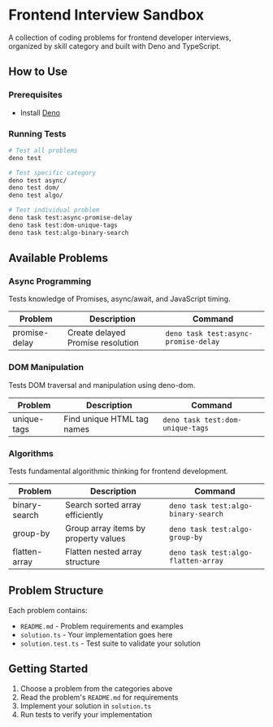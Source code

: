 # Frontend Interview Sandbox

A collection of coding problems for frontend developer interviews, organized by skill category and built with Deno and TypeScript.

## How to Use

### Prerequisites
- Install [Deno](https://deno.land/)

### Running Tests
```bash
# Test all problems
deno test

# Test specific category
deno test async/
deno test dom/
deno test algo/

# Test individual problem
deno task test:async-promise-delay
deno task test:dom-unique-tags
deno task test:algo-binary-search
```

## Available Problems

### Async Programming
Tests knowledge of Promises, async/await, and JavaScript timing.

| Problem | Description | Command |
|---------|-------------|---------|
| promise-delay | Create delayed Promise resolution | `deno task test:async-promise-delay` |

### DOM Manipulation
Tests DOM traversal and manipulation using deno-dom.

| Problem | Description | Command |
|---------|-------------|---------|
| unique-tags | Find unique HTML tag names | `deno task test:dom-unique-tags` |

### Algorithms
Tests fundamental algorithmic thinking for frontend development.

| Problem | Description | Command |
|---------|-------------|---------|
| binary-search | Search sorted array efficiently | `deno task test:algo-binary-search` |
| group-by | Group array items by property values | `deno task test:algo-group-by` |
| flatten-array | Flatten nested array structure | `deno task test:algo-flatten-array` |

## Problem Structure

Each problem contains:
- `README.md` - Problem requirements and examples
- `solution.ts` - Your implementation goes here
- `solution.test.ts` - Test suite to validate your solution

## Getting Started

1. Choose a problem from the categories above
2. Read the problem's `README.md` for requirements
3. Implement your solution in `solution.ts`
4. Run tests to verify your implementation

